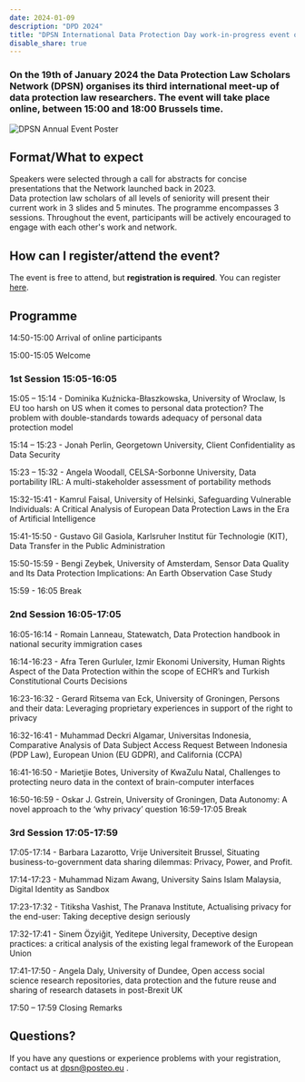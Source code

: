 ```yaml
---
date: 2024-01-09
description: "DPD 2024"
title: "DPSN International Data Protection Day work-in-progress event on Friday 19 January 2024 online"
disable_share: true
---
```


### **On the 19th of January 2024 the Data Protection Law Scholars Network (DPSN) organises its third international meet-up of data protection law researchers. The event will take place online, between 15:00 and 18:00 Brussels time.** ###

![DPSN Annual Event Poster](https://github.com/dataprotectionscholarsnetwork/dataprotectionscholarsnetwork.github.io/assets/116156905/6b6b42a8-bfbf-42a7-bad0-6283abe76dfc)
## Format/What to expect ## 

Speakers were selected through a call for abstracts for concise presentations that the Network launched back in 2023.  
Data protection law scholars of all levels of seniority will present their current work in 3 slides and 5 minutes. The programme encompasses 3 sessions. 
Throughout the event, participants will be actively encouraged to engage with each other's work and network.  

## How can I register/attend the event? ##
The event is free to attend, but **registration is required**. You can register [here]( https://ucl.zoom.us/meeting/register/tJEtc--qpzsqHdUfqmA-KTPmrbaADCxMkf3e?_x_zm_rtaid=GJ58PigjR8iuglmUX6-MOA.1702381776580.099e1fe90475c75d1e5a0e34ab4e8413&_x_zm_rhtaid=553#/registration ).

## Programme ##

14:50-15:00 Arrival of online participants

15:00-15:05 Welcome

### 1st Session 15:05-16:05 ###

15:05 – 15:14 - Dominika Kuźnicka-Błaszkowska, University of Wroclaw, Is EU too harsh on US when it comes to personal data protection? The problem with double-standards towards adequacy of personal data protection model

15:14 – 15:23 - Jonah Perlin, Georgetown University, Client Confidentiality as Data Security

15:23 – 15:32 - Angela Woodall, CELSA-Sorbonne University, Data portability IRL: A multi-stakeholder assessment of portability methods

15:32-15:41 - Kamrul Faisal, University of Helsinki, Safeguarding Vulnerable Individuals: A Critical Analysis of European Data Protection Laws in the Era of Artificial Intelligence

15:41-15:50 - Gustavo Gil Gasiola, Karlsruher Institut für Technologie (KIT), Data Transfer in the Public Administration

15:50-15:59 - Bengi Zeybek, University of Amsterdam, Sensor Data Quality and Its Data Protection Implications: An Earth Observation Case Study

15:59 - 16:05 Break


### 2nd Session 16:05-17:05 ###

16:05-16:14 - Romain Lanneau, Statewatch, Data Protection handbook in national security immigration cases
 
16:14-16:23 - Afra Teren Gurluler, Izmir Ekonomi University, Human Rights Aspect of the Data Protection within the scope of ECHR’s and Turkish Constitutional Courts Decisions
 
16:23-16:32 - Gerard Ritsema van Eck, University of Groningen, Persons and their data: Leveraging proprietary experiences in support of the right to privacy
 
16:32-16:41 - Muhammad Deckri Algamar, Universitas Indonesia, Comparative Analysis of Data Subject Access Request Between Indonesia (PDP Law), European Union (EU GDPR), and California (CCPA)
 
16:41-16:50 - Marietjie Botes, University of KwaZulu Natal, Challenges to protecting neuro data in the context of brain-computer interfaces
 
16:50-16:59 - Oskar J. Gstrein, University of Groningen, Data Autonomy: A novel approach to the ‘why privacy’ question
16:59-17:05 Break


### 3rd Session 17:05-17:59 ###

17:05-17:14 - Barbara Lazarotto, Vrije Universiteit Brussel, Situating business-to-government data sharing dilemmas: Privacy, Power, and Profit.

17:14-17:23 - Muhammad Nizam Awang, University Sains Islam Malaysia, Digital Identity as Sandbox

17:23-17:32 - Titiksha Vashist, The Pranava Institute, Actualising privacy for the end-user: Taking deceptive design seriously

17:32-17:41 - Sinem Özyiğit, Yeditepe University, Deceptive design practices: a critical analysis of the existing legal framework of the European Union

17:41-17:50 - Angela Daly, University of Dundee, Open access social science research repositories, data protection and the future reuse and sharing of research datasets in post-Brexit UK

17:50 – 17:59 Closing Remarks


## Questions? ##

If you have any questions or experience problems with your registration, contact us at dpsn@posteo.eu .
